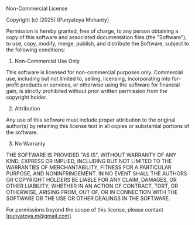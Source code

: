 Non-Commercial License

Copyright (c) [2025] [Punyatoya Mohanty]

Permission is hereby granted, free of charge, to any person obtaining a copy of this
software and associated documentation files (the "Software"), to use, copy, modify,
merge, publish, and distribute the Software, subject to the following conditions:

1.  Non-Commercial Use Only

This software is licensed for non-commercial purposes only. Commercial use,
including but not limited to, selling, licensing, incorporating into for-profit products
or services, or otherwise using the software for financial gain, is strictly prohibited
without prior written permission from the copyright holder.

2.  Attribution

Any use of this software must include proper attribution to the original author(s) by
retaining this license text in all copies or substantial portions of the software.

3.  No Warranty

THE SOFTWARE IS PROVIDED "AS IS", WITHOUT WARRANTY OF ANY KIND, EXPRESS OR
IMPLIED, INCLUDING BUT NOT LIMITED TO THE WARRANTIES OF MERCHANTABILITY,
FITNESS FOR A PARTICULAR PURPOSE, AND NONINFRINGEMENT. IN NO EVENT SHALL
THE AUTHORS OR COPYRIGHT HOLDERS BE LIABLE FOR ANY CLAIM, DAMAGES, OR
OTHER LIABILITY, WHETHER IN AN ACTION OF CONTRACT, TORT, OR OTHERWISE,
ARISING FROM, OUT OF, OR IN CONNECTION WITH THE SOFTWARE OR THE USE OR
OTHER DEALINGS IN THE SOFTWARE.

For permissions beyond the scope of this license, please contact
[punyatoya.m@gmail.com].

